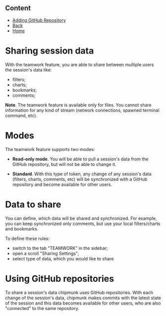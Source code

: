 ## Content
- [Adding GitHub Repository](./add_new_repository.md)
- [Back](./readme.md)
- [Home](../features.md)

# Sharing session data 

With the teamwork feature, you are able to share between multiple users the session's data like:
- filters;
- charts;
- bookmarks;
- comments;

**Note**. The teamwork feature is available only for files. You cannot share information for any kind of stream (network connections, spawned terminal command, etc).

# Modes

The teamwork feature supports two modes:

- **Read-only mode**. You will be able to pull a session's data from the GitHub repository, but will not be able to change it.

- **Standard**. With this type of token, any change of any session's data (filters, charts, comments, etc) will be synchronized with a GitHub repository and become available for other users.

# Data to share

You can define, which data will be shared and synchronized. For example, you can keep synchronized only comments, but use your local filters/charts and bookmarks.

To define these rules: 
- switch to the tab "TEAMWORK" in the sidebar;
- open a scroll "Sharing Settings";
- select type of data, which you would like to share


# Using GitHub repositories

To share a session's data chipmunk uses GitHub repositories. With each change of the session's data, chipmunk makes commits with the latest state of the session and this data becomes available for other users, who are also "connected" to the same repository.


